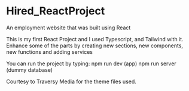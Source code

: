 # Hired_ReactProject
 An employment website that was built using React

This is my first React Project and I used Typescript, and Tailwind with it.
Enhance some of the parts by creating new sections, new components, new functions and adding services

You can run the project by typing:
npm run dev (app)
npm run server (dummy database)


Courtesy to Traversy Media for the theme files used.
